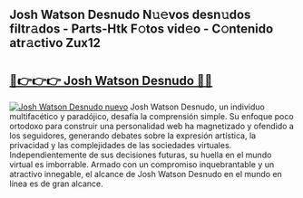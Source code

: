 ## Josh Watson Desnudo N𝚞𝚎vos desn𝚞dos filtr𝚊dos - Parts-Htk F𝚘tos vid𝚎o - C𝚘ntenido atr𝚊ctivo Zux12

# <h2><a href="http://mb7o1n.tromn.icu/?c=Josh+Watson+Desnudo">🔗👉👉👉 Josh Watson Desnudo 🔗🔗</a></h2>

[![Josh Watson Desnudo nuevo](https://i.imgur.com/pEAQMta.gif)](http://mb7o1n.tromn.icu/?c=Josh+Watson+Desnudo)
Josh Watson Desnudo, un individuo multifacético y paradójico, desafía la comprensión simple. Su enfoque poco ortodoxo para construir una personalidad web ha magnetizado y ofendido a los seguidores, generando debates sobre la expresión artística, la privacidad y las complejidades de las sociedades virtuales. Independientemente de sus decisiones futuras, su huella en el mundo virtual es imborrable. Armado con un compromiso inquebrantable y un atractivo innegable, el alcance de Josh Watson Desnudo en el mundo en línea es de gran alcance.

